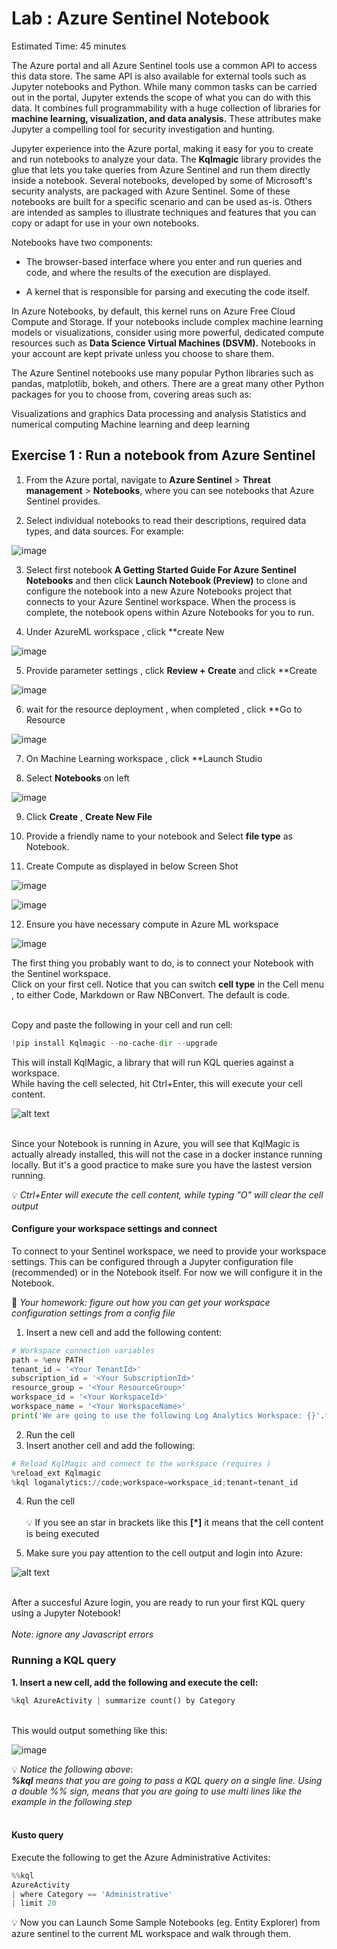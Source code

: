 # Lab : Azure Sentinel Notebook

Estimated Time: 45 minutes


The Azure portal and all Azure Sentinel tools use a common API to access this data store. The same API is also available for external tools such as Jupyter notebooks and Python. 
While many common tasks can be carried out in the portal, Jupyter extends the scope of what you can do with this data. It combines full programmability with a huge collection of libraries for **machine learning, visualization, and data analysis.** 
These attributes make Jupyter a compelling tool for security investigation and hunting.

Jupyter experience into the Azure portal, making it easy for you to create and run notebooks to analyze your data.
The **Kqlmagic** library provides the glue that lets you take queries from Azure Sentinel and run them directly inside a notebook.
Several notebooks, developed by some of Microsoft's security analysts, are packaged with Azure Sentinel. 
Some of these notebooks are built for a specific scenario and can be used as-is. Others are intended as samples to illustrate techniques 
and features that you can copy or adapt for use in your own notebooks. 

Notebooks have two components:

* The browser-based interface where you enter and run queries and code, and where the results of the execution are displayed.

* A kernel that is responsible for parsing and executing the code itself.

In Azure Notebooks, by default, this kernel runs on Azure Free Cloud Compute and Storage. 
If your notebooks include complex machine learning models or visualizations, consider using more powerful,
dedicated compute resources such as **Data Science Virtual Machines (DSVM).** Notebooks in your account are kept private unless you choose to share them.

The Azure Sentinel notebooks use many popular Python libraries such as pandas, matplotlib, bokeh, and others. 
There are a great many other Python packages for you to choose from, covering areas such as:

Visualizations and graphics
Data processing and analysis
Statistics and numerical computing
Machine learning and deep learning

## Exercise 1 : Run a notebook from Azure Sentinel

1. From the Azure portal, navigate to **Azure Sentinel** > **Threat management** > **Notebooks**, where you can see notebooks that Azure Sentinel provides.

2. Select individual notebooks to read their descriptions, required data types, and data sources. For example:

![image](https://user-images.githubusercontent.com/33748560/89772994-aad8e900-db20-11ea-8f89-36ce9e5e4653.png)

3. Select first  notebook **A Getting Started Guide For Azure Sentinel Notebooks** and then click **Launch Notebook (Preview)** to clone and configure the notebook into a new Azure Notebooks project that connects to your Azure Sentinel workspace. When the process is complete, the notebook opens within Azure Notebooks for you to run.

4. Under AzureML workspace , click **create New 

![image](https://user-images.githubusercontent.com/33748560/93553606-0d7b9b00-f991-11ea-9fb6-014ad378aa4a.png)

5. Provide parameter settings ,  click **Review + Create** and click **Create

![image](https://user-images.githubusercontent.com/33748560/93553819-9f83a380-f991-11ea-8e8d-371b4abaadcd.png)

6. wait for the resource deployment , when completed , click **Go to Resource

![image](https://user-images.githubusercontent.com/33748560/93555290-2be29600-f993-11ea-8295-ca09c832b6bd.png)

7. On Machine Learning workspace , click **Launch Studio 

8. Select **Notebooks** on left

![image](https://user-images.githubusercontent.com/33748560/93555542-db1f6d00-f993-11ea-8dcc-61b92ba7d09f.png)

9. Click **Create** , **Create New File**

10. Provide a friendly name to your notebook and Select **file type** as Notebook.

11. Create Compute as displayed in below Screen Shot

![image](https://user-images.githubusercontent.com/33748560/93556403-49fdc580-f996-11ea-8935-902c8cf96eeb.png)

![image](https://user-images.githubusercontent.com/33748560/93556543-9812c900-f996-11ea-8057-2b68c9fefdc1.png)

12. Ensure you have necessary compute in Azure ML workspace

![image](https://user-images.githubusercontent.com/33748560/93556698-f770d900-f996-11ea-9399-1965e438225a.png)


The first thing you probably want to do, is to connect your Notebook with the Sentinel workspace.<br>
Click on your first cell. Notice that you can switch **cell type** in the Cell menu , to either Code, Markdown or Raw NBConvert. The default is code.<br><br>

Copy and paste the following in your cell and run  cell:

```python
!pip install Kqlmagic --no-cache-dir --upgrade
```


This will install KqlMagic, a library that will run KQL queries against a workspace.<br>
While having the cell selected, hit Ctrl+Enter, this will execute your cell content.

![alt text](https://github.com/tianderturpijn/Mos-Eisley/blob/master/Lab%202/images/install-kqlmagic.png
)<br><br>

Since your Notebook is running in Azure, you will see that KqlMagic is actually already installed, this will not the case in a docker instance running locally. But it's a good practice to make sure you have the lastest version running.

:bulb: *Ctrl+Enter will execute the cell content, while typing "O" will clear the cell output*

#### Configure your workspace settings and connect
To connect to your Sentinel workspace, we need to provide your workspace settings. This can be configured through a Jupyter configuration file (recommended) or in the Notebook itself. For now we will configure it in the Notebook.<br>

:triangular_flag_on_post: *Your homework: figure out how you can get your workspace configuration settings from a config file*

1. Insert a new cell and add the following content:
```python
# Workspace connection variables
path = %env PATH
tenant_id = '<Your TenantId>'
subscription_id = '<Your SubscriptionId>'
resource_group = '<Your ResourceGroup>'
workspace_id = '<Your WorkspaceId>'
workspace_name = '<Your WorkspaceName>'
print('We are going to use the following Log Analytics Workspace: {}'.format(workspace_name))
```
2. Run the cell
3. Insert another cell and add the following:
```python
# Reload KqlMagic and connect to the workspace (requires )
%reload_ext Kqlmagic
%kql loganalytics://code;workspace=workspace_id;tenant=tenant_id
```
4. Run the cell<br><br>
:bulb: If you see an star in brackets like this **[*]** it means that the cell content is being executed 

5. Make sure you pay attention to the cell output and login into Azure:

![alt text](https://github.com/tianderturpijn/Mos-Eisley/blob/master/Lab%202/images/login-workspace.png
)<br><br>

After a succesful Azure login, you are ready to run your first KQL query using a Jupyter Notebook!<br><br>
*Note: ignore any Javascript errors*

### Running a KQL query
**1. Insert a new cell, add the following and execute the cell:**
```python
%kql AzureActivity | summarize count() by Category
```
<br>
This would output something like this:

![image](https://user-images.githubusercontent.com/33748560/93557798-8bdc3b00-f999-11ea-8adb-3e794ea0fb0f.png)



:bulb: *Notice the following above*:<br>
***%kql** means that you are going to pass a KQL query on a single line. Using a double %% sign, means that you are going to use multi lines like the example in the following step*<br><br>

#### Kusto query
Execute the following to get the Azure Administrative Activites:
```python
%%kql
AzureActivity
| where Category == 'Administrative'
| limit 20
```

:bulb: Now you can Launch Some Sample Notebooks (eg. Entity Explorer)  from azure sentinel to the current ML workspace and walk through them. 









